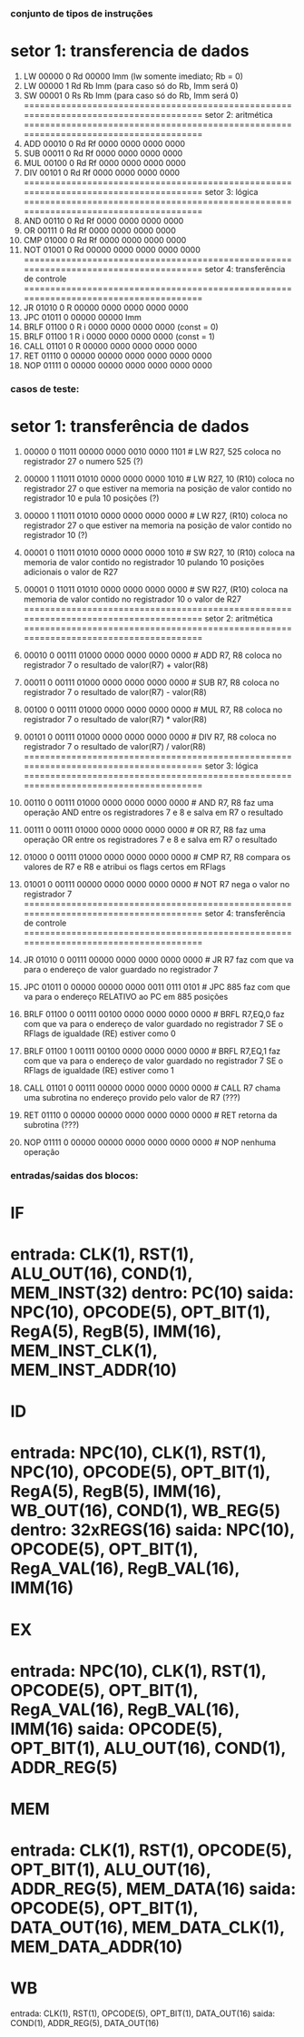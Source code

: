 ### conjunto de tipos de instruções

setor 1: transferencia de dados
=====================================================================================
1. 	LW 		00000 0 Rd 00000 	Imm 				(lw somente imediato; Rb = 0)
2. 	LW 		00000 1 Rd Rb 		Imm 				(para caso só do Rb, Imm será 0)
3. 	SW 		00001 0 Rs Rb 		Imm 				(para caso só do Rb, Imm será 0)
=====================================================================================
setor 2: aritmética
=====================================================================================
4. 	ADD 	00010 0 Rd Rf 		0000 0000 0000 0000
5. 	SUB 	00011 0 Rd Rf 		0000 0000 0000 0000
6. 	MUL 	00100 0 Rd Rf 		0000 0000 0000 0000
7. 	DIV 	00101 0 Rd Rf 		0000 0000 0000 0000
=====================================================================================
setor 3: lógica
=====================================================================================
8. 	AND 	00110 0 Rd Rf 		0000 0000 0000 0000
9. 	OR  	00111 0 Rd Rf 		0000 0000 0000 0000
10. CMP 	01000 0 Rd Rf 		0000 0000 0000 0000
11. NOT 	01001 0 Rd 00000 	0000 0000 0000 0000
=====================================================================================
setor 4: transferência de controle
=====================================================================================
12. JR		01010 0 R 00000		0000 0000 0000 0000
13. JPC		01011 0 00000 00000	Imm
14. BRLF	01100 0 R i 		0000 0000 0000 0000	(const = 0)
15. BRLF	01100 1 R i 		0000 0000 0000 0000 (const = 1)
16. CALL	01101 0 R 00000 	0000 0000 0000 0000
17. RET		01110 0 00000 00000 0000 0000 0000 0000
18. NOP		01111 0 00000 00000 0000 0000 0000 0000

### casos de teste:

setor 1: transferência de dados
=====================================================================================
1. 00000 0 11011 00000 0000 0010 0000 1101	# LW R27, 525   		coloca no registrador 27 o numero 525 (?)

2. 00000 1 11011 01010 0000 0000 0000 1010	# LW R27, 10 (R10)   	coloca no registrador 27 o que estiver na memoria
																	na posição de valor contido no registrador 10 e pula 10 posições (?)

2. 00000 1 11011 01010 0000 0000 0000 0000	# LW R27, (R10)   		coloca no registrador 27 o que estiver na memoria
																	na posição de valor contido no registrador 10 (?)

3. 00001 0 11011 01010 0000 0000 0000 1010	# SW R27, 10 (R10)		coloca na memoria de valor contido no registrador 10
																	pulando 10 posições adicionais o valor de R27

3. 00001 0 11011 01010 0000 0000 0000 0000  # SW R27, (R10)			coloca na memoria de valor contido no registrador 10
																	o valor de R27
=====================================================================================
setor 2: aritmética
=====================================================================================
4. 	00010 0 00111 01000 0000 0000 0000 0000 # ADD R7, R8 			coloca no registrador 7 o resultado de
																	valor(R7) + valor(R8)

5. 	00011 0 00111 01000 0000 0000 0000 0000 # SUB R7, R8			coloca no registrador 7 o resultado de
																	valor(R7) - valor(R8)

6. 	00100 0 00111 01000 0000 0000 0000 0000 # MUL R7, R8			coloca no registrador 7 o resultado de
																	valor(R7) * valor(R8)

7. 	00101 0 00111 01000 0000 0000 0000 0000 # DIV R7, R8			coloca no registrador 7 o resultado de
																	valor(R7) / valor(R8)
=====================================================================================
setor 3: lógica
=====================================================================================
8. 	00110 0 00111 01000 0000 0000 0000 0000 # AND R7, R8			faz uma operação AND entre os registradores
																	7 e 8 e salva em R7 o resultado

9. 	00111 0 00111 01000 0000 0000 0000 0000 # OR R7, R8				faz uma operação OR entre os registradores
																	7 e 8 e salva em R7 o resultado

10. 01000 0 00111 01000 0000 0000 0000 0000 # CMP R7, R8			compara os valores de R7 e R8 e atribui os
																	flags certos em RFlags

11. 01001 0 00111 00000 0000 0000 0000 0000 # NOT R7 				nega o valor no registrador 7
=====================================================================================
setor 4: transferência de controle
=====================================================================================
12. JR		01010 0 00111 00000 0000 0000 0000 0000 # JR R7 		faz com que va para o endereço de valor
																	guardado no registrador 7

13. JPC		01011 0 00000 00000	0000 0011 0111 0101 # JPC 885		faz com que va para o endereço RELATIVO
																	ao PC em 885 posições

14. BRLF	01100 0 00111 00100 0000 0000 0000 0000 # BRFL R7,EQ,0	faz com que va para o endereço de valor
																	guardado no registrador 7 SE o RFlags de
																	igualdade (RE) estiver como 0

15. BRLF	01100 1 00111 00100 0000 0000 0000 0000 # BRFL R7,EQ,1	faz com que va para o endereço de valor
																	guardado no registrador 7 SE o RFlags de
																	igualdade (RE) estiver como 1

16. CALL	01101 0 00111 00000 0000 0000 0000 0000 # CALL R7 		chama uma subrotina no endereço provido
																	pelo valor de R7 (???)

17. RET		01110 0 00000 00000 0000 0000 0000 0000 # RET 			retorna da subrotina (???)

18. NOP		01111 0 00000 00000 0000 0000 0000 0000 # NOP 			nenhuma operação

### entradas/saidas dos blocos:

IF
=====================================================================================
entrada: CLK(1), RST(1), ALU_OUT(16), COND(1), MEM_INST(32)
dentro: PC(10)
saida: NPC(10), OPCODE(5), OPT_BIT(1), RegA(5), RegB(5), IMM(16), MEM_INST_CLK(1), MEM_INST_ADDR(10)
=====================================================================================
ID
=====================================================================================
entrada: NPC(10), CLK(1), RST(1), NPC(10), OPCODE(5), OPT_BIT(1), RegA(5), RegB(5), IMM(16), WB_OUT(16), COND(1), WB_REG(5)
dentro: 32xREGS(16)
saida: NPC(10), OPCODE(5), OPT_BIT(1), RegA_VAL(16), RegB_VAL(16), IMM(16)
=====================================================================================
EX
=====================================================================================
entrada: NPC(10), CLK(1), RST(1), OPCODE(5), OPT_BIT(1), RegA_VAL(16), RegB_VAL(16), IMM(16)
saida: OPCODE(5), OPT_BIT(1), ALU_OUT(16), COND(1), ADDR_REG(5)
=====================================================================================
MEM
=====================================================================================
entrada: CLK(1), RST(1), OPCODE(5), OPT_BIT(1), ALU_OUT(16), ADDR_REG(5), MEM_DATA(16)
saida: OPCODE(5), OPT_BIT(1), DATA_OUT(16), MEM_DATA_CLK(1), MEM_DATA_ADDR(10)
=====================================================================================
WB
=====================================================================================
entrada: CLK(1), RST(1), OPCODE(5), OPT_BIT(1), DATA_OUT(16)
saida: COND(1), ADDR_REG(5), DATA_OUT(16)